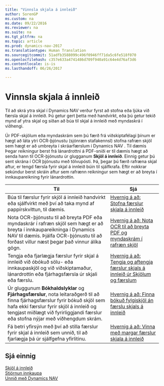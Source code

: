 ```yaml
---
title: "Vinnsla skjala á innleið"
author: SorenGP
ms.custom: na
ms.date: 09/22/2016
ms.reviewer: na
ms.suite: na
ms.tgt_pltfrm: na
ms.topic: article
ms.prod: dynamics-nav-2017
ms.translationtype: Human Translation
ms.sourcegitcommit: 51adfb3588099c496f0946ff71da5c6fe518f070
ms.openlocfilehash: c357e633a4741486d709f940a91c64e4d76af3d6
ms.contentlocale: is-is
ms.lasthandoff: 06/26/2017

---
```


# <a name="process-incoming-documents"></a>Vinnsla skjala á innleið

Til að skrá ytra skjal í Dynamics NAV verður fyrst að stofna eða ljúka við færsla skjal á innleið. Þú getur gert þetta með handvirkt, eða þú getur tekið mynd af ytra skjal og síðan að búa til skjal á innleið með myndaskrá í viðhengi.

Úr PDF-skjölum eða myndaskrám sem þú færð frá viðskiptafélagi þínum er hægt að láta ytri OCR-þjónustu (sjónræn stafakennsl) stofna rafræn skjöl sem hægt er að umbreyta í skráarfærslum í Dynamics NAV . Til dæmis Þegar reikningur berst frá lánardrottni á PDF-sniði er til dæmis hægt að senda hann til OCR-þjónustu úr glugganum **Skjöl á innleið**. Einnig getur þú sent skrána í OCR þjónustu með tölvupósti. Þá, þegar þú færð rafræna skjal aftur, er tengd færsla fyrir skjal á innleið búin til sjálfkrafa. Eftir nokkrar sekúndur berst skráin aftur sem rafrænn reikningur sem hægt er að breyta í innkaupareikning fyrir lánardrottin.

|Til     |Sjá                   |
|-------|----------------------|
|Búa til færslur fyrir skjöl á innleið handvirkt eða sjálfvirkt með því að taka mynd af pappírskvittun, til dæmis.|[Hvernig á að: Stofna færslur skjala á innleið](across-how-create-income-document-records.md)|
|Nota OCR-þjónustu til að breyta PDF eða myndaskrár í rafræn skjöl sem hægt er að breyta í innkaupareikninga í Dynamics NAV til dæmis. Þjálfa OCR-þjónustu til að forðast villur næst þegar það vinnur álíka gögn.|[Hvernig á að: Nota OCR til að breyta PDF og myndaskrám í rafræn skjöl](across-how-use-ocr-pdf-images-files.md)|
|Tengja eða fjarlægja færslur fyrir skjal á innleið við óbókuð sölu- eða innkaupaskjöl og við viðskiptamaður, lánardrottin eða fjárhagsfærsla úr skjali eða færslu.|[Hvernig á að: Tengja og aftengja færslur skjals á innleið úr Skjölum og færslum](across-how-connect-disconnect-income-document-records.md)|
|Úr gluggunum **Bókhaldslyklar** og **Fjárhagsfærslur**, nota leitaraðgerð til að finna fjárhagsfærslur fyrir bókuð skjöl sem hafa ekki færslur fyrir skjöl á innleið og tengjast miðlægt við fyrirliggjandi færslur eða stofna nýjar með viðhengdum skrám.|[Hvernig á að: Finna bókuð fylgiskjöl án færslu skjals á innleið](across-how-find-posted-documents-without-income-document-records.md)|
|Fá betri yfirsýn með því að stilla færslur fyrir skjal á innleið sem unnið, til að fjarlægja þá úr sjálfgefna yfirlitinu.|[Hvernig á að: Vinna með margar færslur skjala á innleið](across-how-manage-many-income-document-records.md)|

## <a name="see-also"></a>Sjá einnig  
[Skjöl á innleið](across-income-documents.md)  
[Stjórnun innkaupa](purchasing-manage-purchasing.md)  
[Unnið með Dynamics NAV](ui-work-product.md)

